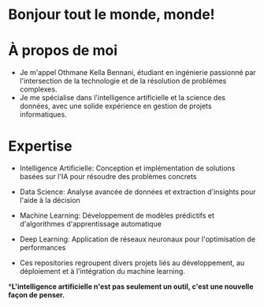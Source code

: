 # Bonjour tout le monde, monde!
# À propos de moi
- Je m'appel Othmane Kella Bennani, étudiant en ingénierie passionné par l'intersection de la technologie et de la résolution de problèmes complexes. 
- Je me spécialise dans l'intelligence artificielle et la science des données, avec une solide expérience en gestion de projets informatiques.

# Expertise

- Intelligence Artificielle: Conception et implémentation de solutions basées sur l'IA pour résoudre des problèmes concrets
- Data Science: Analyse avancée de données et extraction d'insights pour l'aide à la décision
- Machine Learning: Développement de modèles prédictifs et d'algorithmes d'apprentissage automatique
- Deep Learning: Application de réseaux neuronaux pour l'optimisation de performances


- Ces repositories regroupent divers projets liés au développement, au déploiement et à l'intégration du machine learning.





***L'intelligence artificielle n'est pas seulement un outil, c'est une nouvelle façon de penser.**
